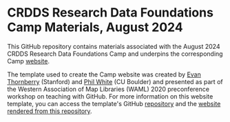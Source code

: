 # CRDDS Research Data Foundations Camp Materials, August 2024

This GitHub repository contains materials associated with the August 2024 CRDDS Research Data Foundations Camp and underpins the corresponding Camp [website](https://cu-boulder-crdds.github.io/Research-Data-Foundations-Camp-2024/). 

The template used to create the Camp website was created by [Evan Thornberry](https://github.com/ect123) (Stanford) and [Phil White](https://github.com/whitephil) (CU Boulder) and presented as part of the Western Association of Map Libraries (WAML) 2020 preconference workshop on teaching with GitHub. For more information on this website template, you can access the template's GitHub [repository](https://github.com/whitephil/workshop-template) and the [website rendered from this repository](https://whitephil.github.io/workshop-template/). 
